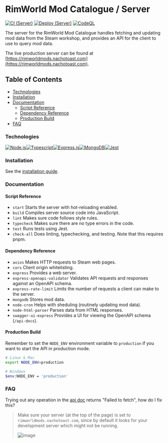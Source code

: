 # RimWorld Mod Catalogue / Server <!-- omit in toc -->

[![CI (Server)](https://github.com/NachoToast/RimWorldModCatalogue/actions/workflows/node.js.ci.server.yml/badge.svg)](https://github.com/NachoToast/RimWorldModCatalogue/actions/workflows/node.js.ci.server.yml)
[![Deploy (Server)](https://github.com/NachoToast/RimWorldModCatalogue/actions/workflows/deploy.server.yml/badge.svg)](https://github.com/NachoToast/RimWorldModCatalogue/actions/workflows/deploy.server.yml)
[![CodeQL](https://github.com/NachoToast/RimWorldModCatalogue/actions/workflows/codeql-analysis.yml/badge.svg)](https://github.com/NachoToast/RimWorldModCatalogue/actions/workflows/codeql-analysis.yml)

The server for the RimWorld Mod Catalogue handles fetching and updating mod data from the Steam workshop, and provides an API for the client to use to query mod data.

The live production server can be found at [https://rimworldmods.nachotoast.com](https://rimworldmods.nachotoast.com).

## Table of Contents <!-- omit in toc -->

- [Technologies](#technologies)
- [Installation](#installation)
- [Documentation](#documentation)
  - [Script Reference](#script-reference)
  - [Dependency Reference](#dependency-reference)
  - [Production Build](#production-build)
- [FAQ](#faq)

### Technologies

<div style="display: flex">

  <a href="https://nodejs.org/">
  <img alt="Node.js" src="https://img.shields.io/badge/Node.js-43853D?style=for-the-badge&logo=node.js&logoColor=white" />
  </a>

  <a href="https://www.typescriptlang.org/">
  <img alt="Typescript" src="https://img.shields.io/badge/TypeScript-007ACC?style=for-the-badge&logo=typescript&logoColor=white" />
  </a>

  <a href="https://expressjs.com/">
  <img alt="Express.js" src="https://img.shields.io/badge/express.js-%23404d59.svg?style=for-the-badge&logo=express&logoColor=%2361DAFB" />
  </a>

  <a href="https://www.mongodb.com/">
  <img alt="MongoDB" src="https://img.shields.io/badge/MongoDB-%234ea94b.svg?style=for-the-badge&logo=mongodb&logoColor=white" />
  </a>

  <a href="https://jestjs.io/">
  <img alt="Jest" src="https://img.shields.io/badge/-jest-%23C21325?style=for-the-badge&logo=jest&logoColor=white" />
  </a>

</div>

### Installation

See the [installation guide](./docs/InstallationGuide.md).

### Documentation

#### Script Reference

-   `start` Starts the server with hot-reloading enabled.
-   `build` Compiles server source code into JavaScript.
-   `lint` Makes sure code follows style rules.
-   `typecheck` Makes sure there are no type errors in the code.
-   `test` Runs tests using Jest.
-   `check-all` Does linting, typechecking, and testing. Note that this requires pnpm.

#### Dependency Reference

- `axios` Makes HTTP requests to Steam web pages.
- `cors` Client origin whitelisting.
- `express` Provides a web server.
- `express-openapi-validator` Validates API requests and responses against an OpenAPI schema.
- `express-rate-limit` Limits the number of requests a client can make to the server.
- `mongodb` Stores mod data.
- `node-cron` Helps with sheduling (routinely updating mod data).
- `node-html-parser` Parses data from HTML responses.
- `swagger-ui-express` Provides a UI for viewing the OpenAPI schema (`/api-docs`).

#### Production Build

Remember to set the `NODE_ENV` environment variable to `production` if you want to start the API in production mode.

```sh
# Linux & Mac
export NODE_ENV=production

# Windows
$env:NODE_ENV = 'production'
```

### FAQ

Trying out any operation in the [api doc](https://rimworldmods.nachotoast.com/api-docs/) returns "Failed to fetch", how do I fix this?

> Make sure your server (at the top of the page) is set to `rimworldmods.nachotoast.com`, since by default it looks for your development server which might not be running.
>
> ![image](./docs/images/FAQ_0.png)